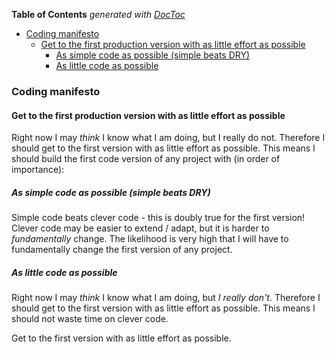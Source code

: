 <!-- START doctoc generated TOC please keep comment here to allow auto update -->
<!-- DON'T EDIT THIS SECTION, INSTEAD RE-RUN doctoc TO UPDATE -->
**Table of Contents**  *generated with [DocToc](https://github.com/thlorenz/doctoc)*

- [Coding manifesto](#coding-manifesto)
  - [Get to the first production version with as little effort as possible](#get-to-the-first-production-version-with-as-little-effort-as-possible)
    - [As simple code as possible (simple beats DRY)](#as-simple-code-as-possible-simple-beats-dry)
    - [As little code as possible](#as-little-code-as-possible)

<!-- END doctoc generated TOC please keep comment here to allow auto update -->

### Coding manifesto

#### Get to the first production version with as little effort as possible
Right now I may *think* I know what I am doing, but I really do not. Therefore I should get to the first version with as little effort as possible.
This means I should build the first code version of any project with (in order of importance):

##### As simple code as possible (simple beats DRY)
Simple code beats clever code - this is doubly true for the first version! Clever code may be easier to extend / adapt, but it is harder to *fundamentally* change. The likelihood is very high that I will have to fundamentally change the first version of any project.

##### As little code as possible
Right now I may *think* I know what I am doing, but *I really don't*. Therefore I should get to the first version with as little effort as possible. This means I should not waste time on clever code.

Get to the first version with as little effort as possible.